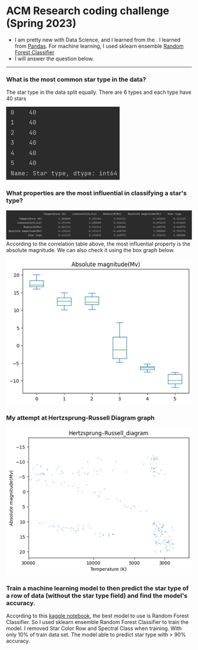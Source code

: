 # ACM Research coding challenge (Spring 2023)



- I am pretty new with Data Science, and I learned from the . I learned from [Pandas](https://pandas.pydata.org/docs/). For machine learning, I used sklearn ensemble [Random Forest Classifier](https://scikit-learn.org/stable/modules/ensemble.html#random-forests)
- I will answer the question below.
---
### What is the most common star type in the data?
The star type in the data split equally. There are 6 types and each type have 40 stars

![image](static/img.png)

### What properties are the most influential in classifying a star's type?
![image](static/correlationTable.png)
According to the correlation table above, the most influential property is the absolute magnitude. We can also check it using the box graph below.

![image](static/AbsMagBox.png)

### My attempt at Hertzsprung-Russell Diagram graph
![image](static/HR_diagram.png)

### Train a machine learning model to then predict the star type of a row of data (without the star type field) and find the model's accuracy.

According to this [kaggle notebook](https://www.kaggle.com/code/creepycrap/star-type-pred-100-acc-feat-funkyml), the best model to use is Random Forest Classifier. So I used sklearn ensemble Random Forest Classifier to train the model. I removed Star Color Row and Spectral Class when training. With only 10% of train data set. The model able to predict star type with > 90% accuracy.
